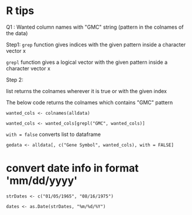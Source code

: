 # R tips

Q1 : Wanted column names with "GMC" string (pattern in the colnames of the data)

Step1:
`grep` function gives indices with the given pattern inside a character vector x

`grepl` function gives a logical vector with the given pattern inside a character vector x

Step 2:

list returns the colnames wherever it is true or with the given index

The below code returns the colnames which contains "GMC" pattern
```
wanted_cols <- colnames(alldata) 

wanted_cols <- wanted_cols[grepl("GMC", wanted_cols)]
```

`with = false` converts list to dataframe

```
gedata <- alldata[, c("Gene Symbol", wanted_cols), with = FALSE]
```

# convert date info in format 'mm/dd/yyyy'
```
strDates <- c("01/05/1965", "08/16/1975")

dates <- as.Date(strDates, "%m/%d/%Y") 
```
